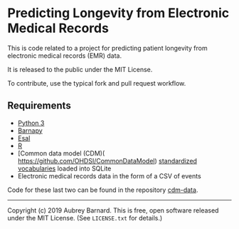 Predicting Longevity from Electronic Medical Records
====================================================


This is code related to a project for predicting patient longevity from
electronic medical records (EMR) data.

It is released to the public under the MIT License.

To contribute, use the typical fork and pull request workflow.


Requirements
------------

* [Python 3]( https://www.python.org/)
* [Barnapy]( https://github.com/afbarnard/barnapy)
* [Esal]( https://github.com/afbarnard/esal)
* [R]( https://www.r-project.org/)
* [Common data model (CDM)( https://github.com/OHDSI/CommonDataModel)
  [standardized vocabularies]( http://athena.ohdsi.org/) loaded into
  SQLite
* Electronic medical records data in the form of a CSV of events

Code for these last two can be found in the repository [cdm-data](
https://github.com/DavidPageGroup/cdm-data).


-----

Copyright (c) 2019 Aubrey Barnard.  This is free, open software released
under the MIT License.  (See `LICENSE.txt` for details.)
